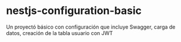 # nestjs-configuration-basic
Un proyectó básico con configuración que incluye Swagger, carga de datos, creación de la tabla usuario con JWT
